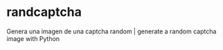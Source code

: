 # randcaptcha
Genera una imagen de una captcha random | generate a random captcha image with Python
